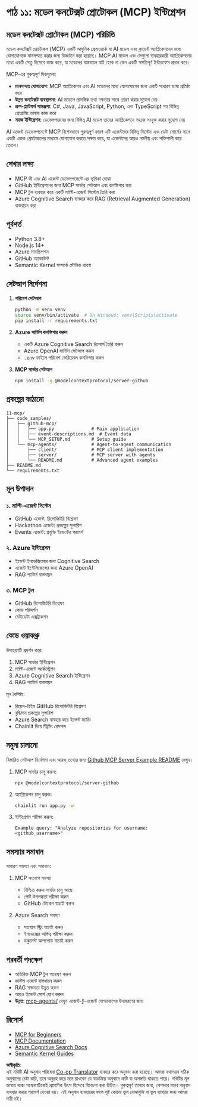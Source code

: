 <!--
CO_OP_TRANSLATOR_METADATA:
{
  "original_hash": "e255edb8423b34b4bba20263ef38f208",
  "translation_date": "2025-08-21T12:12:45+00:00",
  "source_file": "11-mcp/README.md",
  "language_code": "bn"
}
-->
# পাঠ ১১: মডেল কনটেক্সট প্রোটোকল (MCP) ইন্টিগ্রেশন

## মডেল কনটেক্সট প্রোটোকল (MCP) পরিচিতি

মডেল কনটেক্সট প্রোটোকল (MCP) একটি আধুনিক ফ্রেমওয়ার্ক যা AI মডেল এবং ক্লায়েন্ট অ্যাপ্লিকেশনের মধ্যে যোগাযোগকে মানসম্মত করার জন্য ডিজাইন করা হয়েছে। MCP AI মডেল এবং সেগুলো ব্যবহারকারী অ্যাপ্লিকেশনের মধ্যে একটি সেতু হিসেবে কাজ করে, যা মডেলের বাস্তবায়ন যাই হোক না কেন একটি সঙ্গতিপূর্ণ ইন্টারফেস প্রদান করে।

MCP-এর গুরুত্বপূর্ণ দিকগুলো:

- **মানসম্মত যোগাযোগ**: MCP অ্যাপ্লিকেশন এবং AI মডেলের মধ্যে যোগাযোগের জন্য একটি সাধারণ ভাষা প্রতিষ্ঠা করে
- **উন্নত কনটেক্সট ব্যবস্থাপনা**: AI মডেলে প্রাসঙ্গিক তথ্য দক্ষতার সাথে প্রেরণ করার সুযোগ দেয়
- **ক্রস-প্ল্যাটফর্ম সামঞ্জস্য**: C#, Java, JavaScript, Python, এবং TypeScript সহ বিভিন্ন প্রোগ্রামিং ভাষায় কাজ করে
- **সহজ ইন্টিগ্রেশন**: ডেভেলপারদের জন্য বিভিন্ন AI মডেল তাদের অ্যাপ্লিকেশনে সহজে সংযুক্ত করার সুযোগ দেয়

AI এজেন্ট ডেভেলপমেন্টে MCP বিশেষভাবে গুরুত্বপূর্ণ কারণ এটি এজেন্টদের বিভিন্ন সিস্টেম এবং ডেটা সোর্সের সাথে একটি একক প্রোটোকলের মাধ্যমে যোগাযোগ করতে সক্ষম করে, যা এজেন্টদের আরও নমনীয় এবং শক্তিশালী করে তোলে।

## শেখার লক্ষ্য
- MCP কী এবং AI এজেন্ট ডেভেলপমেন্টে এর ভূমিকা বোঝা
- GitHub ইন্টিগ্রেশনের জন্য MCP সার্ভার সেটআপ এবং কনফিগার করা
- MCP টুল ব্যবহার করে একটি মাল্টি-এজেন্ট সিস্টেম তৈরি করা
- Azure Cognitive Search ব্যবহার করে RAG (Retrieval Augmented Generation) বাস্তবায়ন করা

## পূর্বশর্ত
- Python 3.8+
- Node.js 14+
- Azure সাবস্ক্রিপশন
- GitHub অ্যাকাউন্ট
- Semantic Kernel সম্পর্কে মৌলিক ধারণা

## সেটআপ নির্দেশনা

1. **পরিবেশ সেটআপ**
   ```bash
   python -m venv venv
   source venv/bin/activate  # On Windows: venv\Scripts\activate
   pip install -r requirements.txt
   ```

2. **Azure সার্ভিস কনফিগার করুন**
   - একটি Azure Cognitive Search রিসোর্স তৈরি করুন
   - Azure OpenAI সার্ভিস সেটআপ করুন
   - `.env` ফাইলে পরিবেশ ভেরিয়েবল কনফিগার করুন

3. **MCP সার্ভার সেটআপ**
   ```bash
   npm install -g @modelcontextprotocol/server-github
   ```

## প্রকল্পের কাঠামো

```
11-mcp/
├── code_samples/
│   ├── github-mcp/
│   │   ├── app.py              # Main application
│   │   ├── event-descriptions.md  # Event data
│   │   └── MCP_SETUP.md        # Setup guide
│   └── mcp-agents/             # Agent-to-agent communication
│       ├── client/             # MCP client implementation
│       ├── server/             # MCP server with agents
│       └── README.md           # Advanced agent examples
├── README.md
└── requirements.txt
```

## মূল উপাদান

### ১. মাল্টি-এজেন্ট সিস্টেম
- GitHub এজেন্ট: রিপোজিটরি বিশ্লেষণ
- Hackathon এজেন্ট: প্রকল্পের সুপারিশ
- Events এজেন্ট: প্রযুক্তি ইভেন্টের পরামর্শ

### ২. Azure ইন্টিগ্রেশন
- ইভেন্ট ইনডেক্সিংয়ের জন্য Cognitive Search
- এজেন্ট ইন্টেলিজেন্সের জন্য Azure OpenAI
- RAG প্যাটার্ন বাস্তবায়ন

### ৩. MCP টুল
- GitHub রিপোজিটরি বিশ্লেষণ
- কোড পরিদর্শন
- মেটাডেটা এক্সট্রাকশন

## কোড ওয়াকথ্রু

উদাহরণটি প্রদর্শন করে:
1. MCP সার্ভার ইন্টিগ্রেশন
2. মাল্টি-এজেন্ট অর্কেস্ট্রেশন
3. Azure Cognitive Search ইন্টিগ্রেশন
4. RAG প্যাটার্ন বাস্তবায়ন

মূল বৈশিষ্ট্য:
- রিয়েল-টাইম GitHub রিপোজিটরি বিশ্লেষণ
- বুদ্ধিমান প্রকল্পের সুপারিশ
- Azure Search ব্যবহার করে ইভেন্ট ম্যাচিং
- Chainlit দিয়ে স্ট্রিমিং রেসপন্স

## নমুনা চালানো

বিস্তারিত সেটআপ নির্দেশনা এবং আরও তথ্যের জন্য [Github MCP Server Example README](./code_samples/github-mcp/README.md) দেখুন।

1. MCP সার্ভার চালু করুন:
   ```bash
   npx @modelcontextprotocol/server-github
   ```

2. অ্যাপ্লিকেশন চালু করুন:
   ```bash
   chainlit run app.py -w
   ```

3. ইন্টিগ্রেশন পরীক্ষা করুন:
   ```
   Example query: "Analyze repositories for username: <github_username>"
   ```

## সমস্যার সমাধান

সাধারণ সমস্যা এবং সমাধান:
1. MCP সংযোগ সমস্যা
   - নিশ্চিত করুন সার্ভার চালু আছে
   - পোর্ট উপলব্ধতা পরীক্ষা করুন
   - GitHub টোকেন যাচাই করুন

2. Azure Search সমস্যা
   - সংযোগ স্ট্রিং যাচাই করুন
   - ইনডেক্সের অস্তিত্ব পরীক্ষা করুন
   - ডকুমেন্ট আপলোড যাচাই করুন

## পরবর্তী পদক্ষেপ
- অতিরিক্ত MCP টুল অন্বেষণ করুন
- কাস্টম এজেন্ট বাস্তবায়ন করুন
- RAG সক্ষমতা উন্নত করুন
- আরও ইভেন্ট সোর্স যোগ করুন
- **উন্নত**: [mcp-agents/](../../../11-mcp/code_samples/mcp-agents) দেখুন এজেন্ট-টু-এজেন্ট যোগাযোগের উদাহরণের জন্য

## রিসোর্স
- [MCP for Beginners](https://aka.ms/mcp-for-beginners)  
- [MCP Documentation](https://github.com/microsoft/semantic-kernel/tree/main/python/semantic-kernel/semantic_kernel/connectors/mcp)
- [Azure Cognitive Search Docs](https://learn.microsoft.com/azure/search/)
- [Semantic Kernel Guides](https://learn.microsoft.com/semantic-kernel/)

**অস্বীকৃতি**:  
এই নথিটি AI অনুবাদ পরিষেবা [Co-op Translator](https://github.com/Azure/co-op-translator) ব্যবহার করে অনুবাদ করা হয়েছে। আমরা যথাসম্ভব সঠিক অনুবাদের চেষ্টা করি, তবে অনুগ্রহ করে মনে রাখবেন যে স্বয়ংক্রিয় অনুবাদে ত্রুটি বা অসঙ্গতি থাকতে পারে। নথিটির মূল ভাষায় থাকা সংস্করণটিকেই প্রামাণিক উৎস হিসেবে বিবেচনা করা উচিত। গুরুত্বপূর্ণ তথ্যের জন্য, পেশাদার মানব অনুবাদ ব্যবহার করার পরামর্শ দেওয়া হয়। এই অনুবাদ ব্যবহারের ফলে সৃষ্ট কোনো ভুল বোঝাবুঝি বা ভুল ব্যাখ্যার জন্য আমরা দায়ী নই।